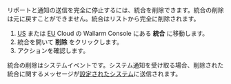 リポートと通知の送信を完全に停止するには、統合を削除できます。統合の削除は元に戻すことができません。統合はリストから完全に削除されます。

1. [US](https://us1.my.wallarm.com/integrations/) または [EU](https://my.wallarm.com/integrations/) Cloud の Wallarm Console にある **統合** に移動します。
2. 統合を開いて **削除** をクリックします。
3. アクションを確認します。

統合の削除はシステムイベントです。システム通知を受け取る場合、削除された統合に関するメッセージが[設定されたシステム](integrations-intro.md#integration-types)に送信されます。